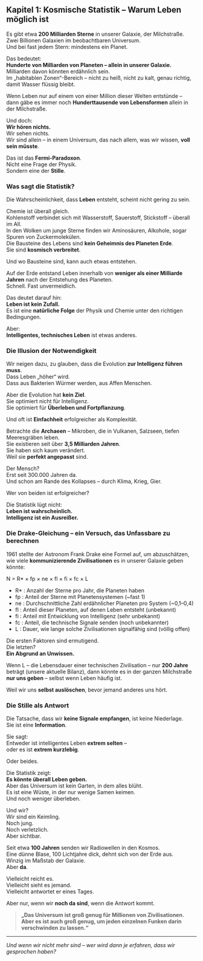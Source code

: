 ## Kapitel 1: Kosmische Statistik – Warum Leben möglich ist

Es gibt etwa **200 Milliarden Sterne** in unserer Galaxie, der Milchstraße.  
Zwei Billionen Galaxien im beobachtbaren Universum.  
Und bei fast jedem Stern: mindestens ein Planet.

Das bedeutet:  
**Hunderte von Milliarden von Planeten – allein in unserer Galaxie.**  
Milliarden davon könnten erdähnlich sein.  
Im „habitablen Zonen“-Bereich – nicht zu heiß, nicht zu kalt, genau richtig, damit Wasser flüssig bleibt.

Wenn Leben nur auf einem von einer Million dieser Welten entstünde –  
dann gäbe es immer noch **Hunderttausende von Lebensformen** allein in der Milchstraße.

Und doch:  
**Wir hören nichts.**  
Wir sehen nichts.  
Wir sind allein – in einem Universum, das nach allem, was wir wissen, **voll sein müsste**.

Das ist das **Fermi-Paradoxon**.  
Nicht eine Frage der Physik.  
Sondern eine der **Stille**.

### Was sagt die Statistik?

Die Wahrscheinlichkeit, dass **Leben** entsteht, scheint nicht gering zu sein.

Chemie ist überall gleich.  
Kohlenstoff verbindet sich mit Wasserstoff, Sauerstoff, Stickstoff – überall im All.  
In den Wolken um junge Sterne finden wir Aminosäuren, Alkohole, sogar Spuren von Zuckermolekülen.  
Die Bausteine des Lebens sind **kein Geheimnis des Planeten Erde**.  
Sie sind **kosmisch verbreitet**.

Und wo Bausteine sind, kann auch etwas entstehen.

Auf der Erde entstand Leben innerhalb von **weniger als einer Milliarde Jahren** nach der Entstehung des Planeten.  
Schnell. Fast unvermeidlich.

Das deutet darauf hin:  
**Leben ist kein Zufall.**  
Es ist eine **natürliche Folge** der Physik und Chemie unter den richtigen Bedingungen.

Aber:  
**Intelligentes, technisches Leben** ist etwas anderes.

### Die Illusion der Notwendigkeit

Wir neigen dazu, zu glauben, dass die Evolution **zur Intelligenz führen muss**.  
Dass Leben „höher“ wird.  
Dass aus Bakterien Würmer werden, aus Affen Menschen.

Aber die Evolution hat **kein Ziel**.  
Sie optimiert nicht für Intelligenz.  
Sie optimiert für **Überleben und Fortpflanzung**.

Und oft ist **Einfachheit** erfolgreicher als Komplexität.

Betrachte die **Archaeen** – Mikroben, die in Vulkanen, Salzseen, tiefen Meeresgräben leben.  
Sie existieren seit über **3,5 Milliarden Jahren**.  
Sie haben sich kaum verändert.  
Weil sie **perfekt angepasst** sind.

Der Mensch?  
Erst seit 300.000 Jahren da.  
Und schon am Rande des Kollapses – durch Klima, Krieg, Gier.

Wer von beiden ist erfolgreicher?

Die Statistik lügt nicht:  
**Leben ist wahrscheinlich.**  
**Intelligenz ist ein Ausreißer.**

### Die Drake-Gleichung – ein Versuch, das Unfassbare zu berechnen

1961 stellte der Astronom Frank Drake eine Formel auf, um abzuschätzen, wie viele **kommunizierende Zivilisationen** es
in unserer Galaxie geben könnte:

N = R* × fp × ne × fl × fi × fc × L

- R* : Anzahl der Sterne pro Jahr, die Planeten haben
- fp : Anteil der Sterne mit Planetensystemen (~fast 1)
- ne : Durchschnittliche Zahl erdähnlicher Planeten pro System (~0,1–0,4)
- fl : Anteil dieser Planeten, auf denen Leben entsteht (unbekannt)
- fi : Anteil mit Entwicklung von Intelligenz (sehr unbekannt)
- fc : Anteil, die technische Signale senden (noch unbekannter)
- L  : Dauer, wie lange solche Zivilisationen signalfähig sind (völlig offen)

Die ersten Faktoren sind ermutigend.  
Die letzten?  
**Ein Abgrund an Unwissen.**

Wenn L – die Lebensdauer einer technischen Zivilisation – nur **200 Jahre** beträgt (unsere aktuelle Bilanz), dann
könnte es in der ganzen Milchstraße **nur uns geben** – selbst wenn Leben häufig ist.

Weil wir uns **selbst auslöschen**, bevor jemand anderes uns hört.

### Die Stille als Antwort

Die Tatsache, dass wir **keine Signale empfangen**, ist keine Niederlage.  
Sie ist eine **Information**.

Sie sagt:  
Entweder ist intelligentes Leben **extrem selten** –  
oder es ist **extrem kurzlebig**.

Oder beides.

Die Statistik zeigt:  
**Es könnte überall Leben geben.**  
Aber das Universum ist kein Garten, in dem alles blüht.  
Es ist eine Wüste, in der nur wenige Samen keimen.  
Und noch weniger überleben.

Und wir?  
Wir sind ein Keimling.  
Noch jung.  
Noch verletzlich.  
Aber sichtbar.

Seit etwa **100 Jahren** senden wir Radiowellen in den Kosmos.  
Eine dünne Blase, 100 Lichtjahre dick, dehnt sich von der Erde aus.  
Winzig im Maßstab der Galaxie.  
Aber **da**.

Vielleicht reicht es.  
Vielleicht sieht es jemand.  
Vielleicht antwortet er eines Tages.

Aber nur, wenn wir **noch da sind**, wenn die Antwort kommt.

> **„Das Universum ist groß genug für Millionen von Zivilisationen.  
> Aber es ist auch groß genug, um jeden einzelnen Funken darin verschwinden zu lassen.“**

---
*Und wenn wir nicht mehr sind – wer wird dann je erfahren, dass wir gesprochen haben?*